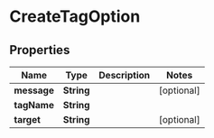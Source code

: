 # CreateTagOption

## Properties
Name | Type | Description | Notes
------------ | ------------- | ------------- | -------------
**message** | **String** |  |  [optional]
**tagName** | **String** |  | 
**target** | **String** |  |  [optional]
